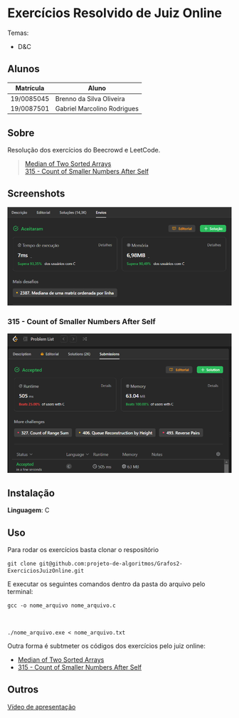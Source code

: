 # Exercícios Resolvido de Juiz Online

Temas:

- D&C

## Alunos

| Matrícula  | Aluno                       |
| ---------- | --------------------------- |
| 19/0085045 | Brenno da Silva Oliveira    |
| 19/0087501 | Gabriel Marcolino Rodrigues |

## Sobre

Resolução dos exercícios do Beecrowd e LeetCode.

> [Median of Two Sorted Arrays](https://leetcode.com/problems/median-of-two-sorted-arrays/description/)<br>
> [315 - Count of Smaller Numbers After Self](https://leetcode.com/problems/count-of-smaller-numbers-after-self/description/)<br>


## Screenshots

![Median of Two Sorted Arrays](./MedianOfTwoSortedArrays/MedianOfTwoSortedArrays.png)
### 315 - Count of Smaller Numbers After Self
![315 - Count of Smaller Numbers After Self](./315/315.PNG)

## Instalação

**Linguagem**: C

## Uso

Para rodar os exercícios basta clonar o respositório

    git clone git@github.com:projeto-de-algoritmos/Grafos2-ExerciciosJuizOnline.git

E executar os seguintes comandos dentro da pasta do arquivo pelo terminal:

    gcc -o nome_arquivo nome_arquivo.c

<br>

    ./nome_arquivo.exe < nome_arquivo.txt

Outra forma é subtmeter os códigos dos exercícios pelo juiz online:

- [Median of Two Sorted Arrays](https://leetcode.com/problems/median-of-two-sorted-arrays/)
- [315 - Count of Smaller Numbers After Self](https://leetcode.com/problems/count-of-smaller-numbers-after-self/description/)

## Outros

[Vídeo de apresentação]()
